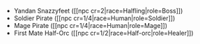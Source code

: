 * Yandan Snazzyfeet ([[npc cr=2|race=Halfling|role=Boss]])
* Soldier Pirate ([[npc cr=1/4|race=Human|role=Soldier]])
* Mage Pirate ([[npc cr=1/4|race=Human|role=Mage]])
* First Mate Half-Orc ([[npc cr=1/2|race=Half-orc|role=Healer]])
